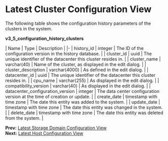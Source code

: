 # Latest Cluster Configuration View

The following table shows the configuration history parameters of the clusters in the system.

**v3_5_configuration_history_clusters**

| Name | Type | Description |
|-
| history_id    | integer      | The ID of the configuration version in the history database. |
| cluster_id    | uuid         | The unique identifier of the datacenter this cluster resides in. |
| cluster_name  | varchar(40)  | Name of the cluster, as displayed in the edit dialog. |
| cluster_description | varchar(4000) | As defined in the edit dialog. |
| datacenter_id | uuid         | The unique identifier of the datacenter this cluster resides in. |
| cpu_name      | varchar(255) | As displayed in the edit dialog. |
| compatibility_version | varchar(40) | As displayed in the edit dialog. |
| datacenter_configuration_version | integer | The data center configuration version at the time of creation or update. |
| create_date   | timestamp with time zone | The date this entity was added to the system. |
| update_date   | timestamp with time zone | The date this entity was changed in the system. |
| delete_date   | timestamp with time zone | The date this entity was deleted from the system. |

**Prev:** [Latest Storage Domain Configuration View](../Latest_storage_domain_configuration_view) <br>
**Next:** [Latest Host Configuration View](../Latest_host_configuration_view)

